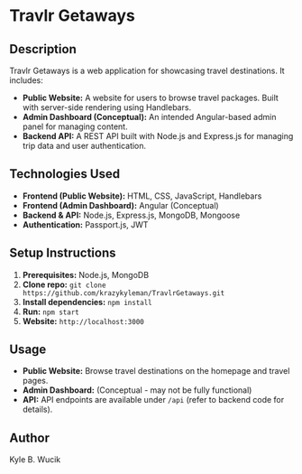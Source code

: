 # Travlr Getaways

## Description

Travlr Getaways is a web application for showcasing travel destinations. It includes:

*   **Public Website:**  A website for users to browse travel packages. Built with server-side rendering using Handlebars.
*   **Admin Dashboard (Conceptual):** An intended Angular-based admin panel for managing content.
*   **Backend API:**  A REST API built with Node.js and Express.js for managing trip data and user authentication.

## Technologies Used

*   **Frontend (Public Website):** HTML, CSS, JavaScript, Handlebars
*   **Frontend (Admin Dashboard):** Angular (Conceptual)
*   **Backend & API:** Node.js, Express.js, MongoDB, Mongoose
*   **Authentication:** Passport.js, JWT

## Setup Instructions

1.  **Prerequisites:** Node.js, MongoDB
2.  **Clone repo:** `git clone https://github.com/krazykyleman/TravlrGetaways.git`
3.  **Install dependencies:** `npm install`
4.  **Run:** `npm start`
5.  **Website:** `http://localhost:3000`

## Usage

*   **Public Website:** Browse travel destinations on the homepage and travel pages.
*   **Admin Dashboard:** (Conceptual - may not be fully functional)
*   **API:**  API endpoints are available under `/api` (refer to backend code for details).

## Author
Kyle B. Wucik
